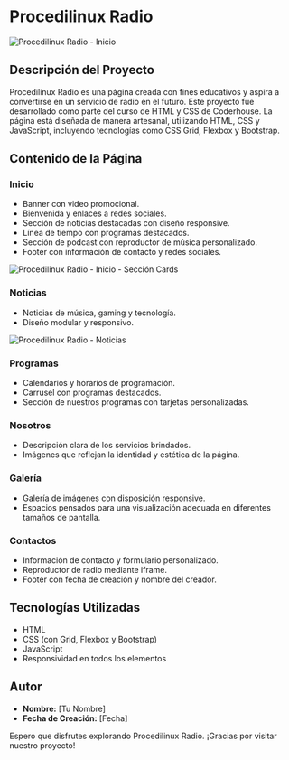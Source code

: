 # Procedilinux Radio

![Procedilinux Radio - Inicio](https://i.postimg.cc/fbW6SFMd/radio-Procedilinux-home.png)

## Descripción del Proyecto

Procedilinux Radio es una página creada con fines educativos y aspira a convertirse en un servicio de radio en el futuro. Este proyecto fue desarrollado como parte del curso de HTML y CSS de Coderhouse. La página está diseñada de manera artesanal, utilizando HTML, CSS y JavaScript, incluyendo tecnologías como CSS Grid, Flexbox y Bootstrap.

## Contenido de la Página

### Inicio
- Banner con video promocional.
- Bienvenida y enlaces a redes sociales.
- Sección de noticias destacadas con diseño responsive.
- Línea de tiempo con programas destacados.
- Sección de podcast con reproductor de música personalizado.
- Footer con información de contacto y redes sociales.

![Procedilinux Radio - Inicio - Sección Cards](https://i.postimg.cc/8zG8Nc3t/radio-Procedilinux-home-cards.png)

### Noticias
- Noticias de música, gaming y tecnología.
- Diseño modular y responsivo.

![Procedilinux Radio - Noticias](https://i.postimg.cc/YCz59kBk/radio-Procedilinux-noticias.png)

### Programas
- Calendarios y horarios de programación.
- Carrusel con programas destacados.
- Sección de nuestros programas con tarjetas personalizadas.

### Nosotros
- Descripción clara de los servicios brindados.
- Imágenes que reflejan la identidad y estética de la página.

### Galería
- Galería de imágenes con disposición responsive.
- Espacios pensados para una visualización adecuada en diferentes tamaños de pantalla.

### Contactos
- Información de contacto y formulario personalizado.
- Reproductor de radio mediante iframe.
- Footer con fecha de creación y nombre del creador.

## Tecnologías Utilizadas
- HTML
- CSS (con Grid, Flexbox y Bootstrap)
- JavaScript
- Responsividad en todos los elementos

## Autor
- **Nombre:** [Tu Nombre]
- **Fecha de Creación:** [Fecha]

Espero que disfrutes explorando Procedilinux Radio. ¡Gracias por visitar nuestro proyecto!
